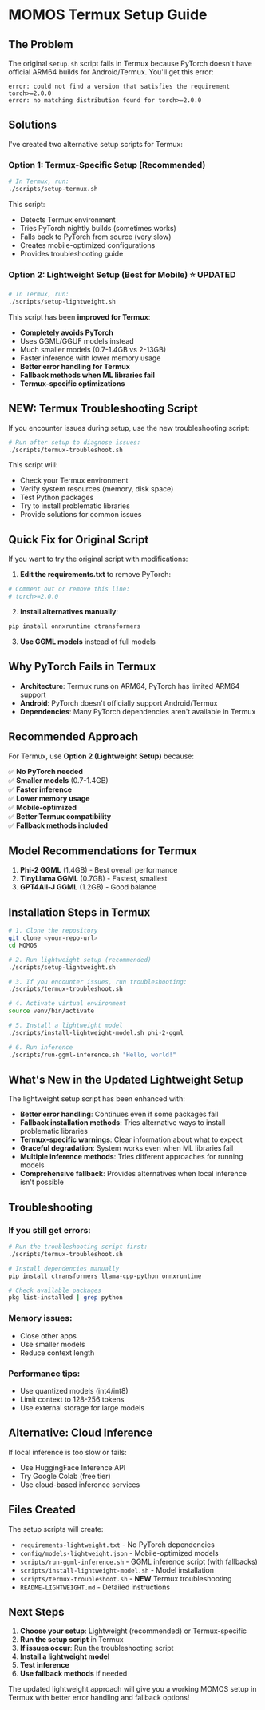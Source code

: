# MOMOS Termux Setup Guide

## The Problem

The original `setup.sh` script fails in Termux because PyTorch doesn't have official ARM64 builds for Android/Termux. You'll get this error:

```
error: could not find a version that satisfies the requirement torch>=2.0.0
error: no matching distribution found for torch>=2.0.0
```

## Solutions

I've created two alternative setup scripts for Termux:

### Option 1: Termux-Specific Setup (Recommended)
```bash
# In Termux, run:
./scripts/setup-termux.sh
```

This script:
- Detects Termux environment
- Tries PyTorch nightly builds (sometimes works)
- Falls back to PyTorch from source (very slow)
- Creates mobile-optimized configurations
- Provides troubleshooting guide

### Option 2: Lightweight Setup (Best for Mobile) ⭐ **UPDATED**
```bash
# In Termux, run:
./scripts/setup-lightweight.sh
```

This script has been **improved for Termux**:
- **Completely avoids PyTorch**
- Uses GGML/GGUF models instead
- Much smaller models (0.7-1.4GB vs 2-13GB)
- Faster inference with lower memory usage
- **Better error handling for Termux**
- **Fallback methods when ML libraries fail**
- **Termux-specific optimizations**

## NEW: Termux Troubleshooting Script

If you encounter issues during setup, use the new troubleshooting script:

```bash
# Run after setup to diagnose issues:
./scripts/termux-troubleshoot.sh
```

This script will:
- Check your Termux environment
- Verify system resources (memory, disk space)
- Test Python packages
- Try to install problematic libraries
- Provide solutions for common issues

## Quick Fix for Original Script

If you want to try the original script with modifications:

1. **Edit the requirements.txt** to remove PyTorch:
```bash
# Comment out or remove this line:
# torch>=2.0.0
```

2. **Install alternatives manually**:
```bash
pip install onnxruntime ctransformers
```

3. **Use GGML models** instead of full models

## Why PyTorch Fails in Termux

- **Architecture**: Termux runs on ARM64, PyTorch has limited ARM64 support
- **Android**: PyTorch doesn't officially support Android/Termux
- **Dependencies**: Many PyTorch dependencies aren't available in Termux

## Recommended Approach

For Termux, use **Option 2 (Lightweight Setup)** because:

✅ **No PyTorch needed**  
✅ **Smaller models** (0.7-1.4GB)  
✅ **Faster inference**  
✅ **Lower memory usage**  
✅ **Mobile-optimized**  
✅ **Better Termux compatibility**  
✅ **Fallback methods included**  

## Model Recommendations for Termux

1. **Phi-2 GGML** (1.4GB) - Best overall performance
2. **TinyLlama GGML** (0.7GB) - Fastest, smallest  
3. **GPT4All-J GGML** (1.2GB) - Good balance

## Installation Steps in Termux

```bash
# 1. Clone the repository
git clone <your-repo-url>
cd MOMOS

# 2. Run lightweight setup (recommended)
./scripts/setup-lightweight.sh

# 3. If you encounter issues, run troubleshooting:
./scripts/termux-troubleshoot.sh

# 4. Activate virtual environment
source venv/bin/activate

# 5. Install a lightweight model
./scripts/install-lightweight-model.sh phi-2-ggml

# 6. Run inference
./scripts/run-ggml-inference.sh "Hello, world!"
```

## What's New in the Updated Lightweight Setup

The lightweight setup script has been enhanced with:

- **Better error handling**: Continues even if some packages fail
- **Fallback installation methods**: Tries alternative ways to install problematic libraries
- **Termux-specific warnings**: Clear information about what to expect
- **Graceful degradation**: System works even when ML libraries fail
- **Multiple inference methods**: Tries different approaches for running models
- **Comprehensive fallback**: Provides alternatives when local inference isn't possible

## Troubleshooting

### If you still get errors:
```bash
# Run the troubleshooting script first:
./scripts/termux-troubleshoot.sh

# Install dependencies manually
pip install ctransformers llama-cpp-python onnxruntime

# Check available packages
pkg list-installed | grep python
```

### Memory issues:
- Close other apps
- Use smaller models
- Reduce context length

### Performance tips:
- Use quantized models (int4/int8)
- Limit context to 128-256 tokens
- Use external storage for large models

## Alternative: Cloud Inference

If local inference is too slow or fails:
- Use HuggingFace Inference API
- Try Google Colab (free tier)
- Use cloud-based inference services

## Files Created

The setup scripts will create:
- `requirements-lightweight.txt` - No PyTorch dependencies
- `config/models-lightweight.json` - Mobile-optimized models
- `scripts/run-ggml-inference.sh` - GGML inference script (with fallbacks)
- `scripts/install-lightweight-model.sh` - Model installation
- `scripts/termux-troubleshoot.sh` - **NEW** Termux troubleshooting
- `README-LIGHTWEIGHT.md` - Detailed instructions

## Next Steps

1. **Choose your setup**: Lightweight (recommended) or Termux-specific
2. **Run the setup script** in Termux
3. **If issues occur**: Run the troubleshooting script
4. **Install a lightweight model**
5. **Test inference**
6. **Use fallback methods** if needed

The updated lightweight approach will give you a working MOMOS setup in Termux with better error handling and fallback options!
